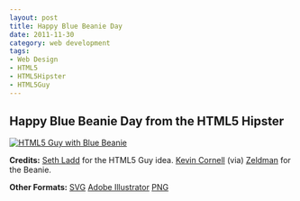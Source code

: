 ```yaml
---
layout: post
title: Happy Blue Beanie Day
date: 2011-11-30
category: web development
tags:
- Web Design
- HTML5
- HTML5Hipster
- HTML5Guy
---
```

## Happy Blue Beanie Day from the HTML5 Hipster

[![HTML5 Guy with Blue Beanie](/assets/HTML5-Guy-BBeanie-300x300.png "HTML5 Guy with Blue Beanie")](/assets/HTML5-Guy-BBeanie.png)

**Credits:** [Seth Ladd](http://sethladd.com/) for the HTML5 Guy idea. [Kevin Cornell](http://www.bearskinrug.co.uk/) (via) [Zeldman](http://www.zeldman.com/2009/10/25/toque-o-the-morning/) for the Beanie.

**Other Formats:** [SVG](/assets/HTML5-Guy-BBeanie.svg) [Adobe Illustrator](/assets/HTML5-Guy-BBeanie.ai) [PNG](/assets/HTML5-Guy-BBeanie.png)
